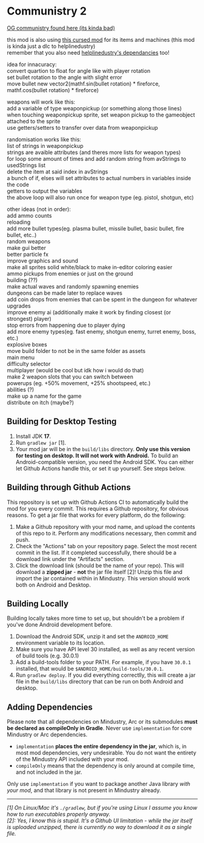 # Communistry 2
[OG communistry found here (its kinda bad)](https://github.com/Delta-Airlines-ig/Communistry)

this mod is also using [this cursed mod](https://github.com/helpll/helplinedustry) for its items and machines (this mod is kinda just a dlc to helplinedustry)  
remember that you also need [helplinedustry's dependancies](https://github.com/liplum/MultiCrafterLib/releases/tag/v1.7) too!

idea for innacuracy:  
convert quartion to float for angle like with player rotation  
set bullet rotation to the angle with slight error  
move bullet new vector2(mathf.sin(bullet rotation) * fireforce, mathf.cos(bullet rotation) * fireforce)  

weapons will work like this:  
add a variable of type weaponpickup (or something along those lines)  
when touching weaponpickup sprite, set weapon pickup to the gameobject attached to the sprite  
use getters/setters to transfer over data from weaponpickup  

randomisation works like this:  
list of strings in weaponpickup  
strings are avaible attributes (and theres more lists for weapon types)  
for loop some amount of times and add random string from avStrings to usedStrings list  
delete the item at said index in avStrings  
a bunch of if, elses will set attributes to actual numbers in variables inside the code   
getters to output the variables  
the above loop will also run once for weapon type (eg. pistol, shotgun, etc)  

other ideas (not in order):  
add ammo counts  
reloading  
add more bullet types(eg. plasma bullet, missile bullet, basic bullet, fire bullet, etc..)  
random weapons  
make gui better  
better particle fx  
improve graphics and sound  
make all sprites solid white/black to make in-editor coloring easier  
ammo pickups from enemies or just on the ground  
building (??)  
make actual waves and randomly spawning enemies  
dungeons can be made later to replace waves  
add coin drops from enemies that can be spent in the dungeon for whatever upgrades  
improve enemy ai (additionally make it work by finding closest (or strongest) player)  
stop errors from happening due to player dying  
add more enemy types(eg. fast enemy, shotgun enemy, turret enemy, boss, etc.)    
explosive boxes  
move build folder to not be in the same folder as assets  
main menu  
difficulty selector  
multiplayer (would be cool but idk how i would do that)  
make 2 weapon slots that you can switch between  
powerups (eg. +50% movement, +25% shootspeed, etc.)  
abilities (?)  
make up a name for the game  
distribute on itch (maybe?)  


## Building for Desktop Testing

1. Install JDK **17**.
2. Run `gradlew jar` [1].
3. Your mod jar will be in the `build/libs` directory. **Only use this version for testing on desktop. It will not work with Android.**
To build an Android-compatible version, you need the Android SDK. You can either let Github Actions handle this, or set it up yourself. See steps below.

## Building through Github Actions

This repository is set up with Github Actions CI to automatically build the mod for you every commit. This requires a Github repository, for obvious reasons.
To get a jar file that works for every platform, do the following:
1. Make a Github repository with your mod name, and upload the contents of this repo to it. Perform any modifications necessary, then commit and push. 
2. Check the "Actions" tab on your repository page. Select the most recent commit in the list. If it completed successfully, there should be a download link under the "Artifacts" section. 
3. Click the download link (should be the name of your repo). This will download a **zipped jar** - **not** the jar file itself [2]! Unzip this file and import the jar contained within in Mindustry. This version should work both on Android and Desktop.

## Building Locally

Building locally takes more time to set up, but shouldn't be a problem if you've done Android development before.
1. Download the Android SDK, unzip it and set the `ANDROID_HOME` environment variable to its location.
2. Make sure you have API level 30 installed, as well as any recent version of build tools (e.g. 30.0.1)
3. Add a build-tools folder to your PATH. For example, if you have `30.0.1` installed, that would be `$ANDROID_HOME/build-tools/30.0.1`.
4. Run `gradlew deploy`. If you did everything correctlly, this will create a jar file in the `build/libs` directory that can be run on both Android and desktop. 

## Adding Dependencies

Please note that all dependencies on Mindustry, Arc or its submodules **must be declared as compileOnly in Gradle**. Never use `implementation` for core Mindustry or Arc dependencies. 

- `implementation` **places the entire dependency in the jar**, which is, in most mod dependencies, very undesirable. You do not want the entirety of the Mindustry API included with your mod.
- `compileOnly` means that the dependency is only around at compile time, and not included in the jar.

Only use `implementation` if you want to package another Java library *with your mod*, and that library is not present in Mindustry already.

--- 

*[1]* *On Linux/Mac it's `./gradlew`, but if you're using Linux I assume you know how to run executables properly anyway.*  
*[2]: Yes, I know this is stupid. It's a Github UI limitation - while the jar itself is uploaded unzipped, there is currently no way to download it as a single file.*
